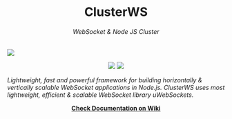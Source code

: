 <h1 align="center">ClusterWS</h1> 
<h6 align="center">WebSocket & Node JS Cluster</h6>

![](https://u.cubeupload.com/goriunovd/ClusterWS.gif)

<p align="center">
 <a title="NPM Version" href="https://badge.fury.io/js/clusterws"><img src="https://badge.fury.io/js/clusterws.svg"></a>
 <a title="GitHub version" href="https://badge.fury.io/gh/goriunov%2FClusterWS"><img src="https://badge.fury.io/gh/goriunov%2FClusterWS.svg"></a>
</p>

*Lightweight, fast and powerful framework for building horizontally & vertically scalable WebSocket applications in Node.js. ClusterWS uses most lightweight, efficient & scalable WebSocket library uWebSockets.*

<p align="center">
    <a href="https://github.com/ClusterWS/ClusterWS/wiki"><strong>Check Documentation on Wiki</strong></a>
</p>
